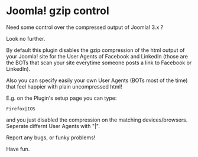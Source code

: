 Joomla! gzip control
===================


Need some control over the compressed output of Joomla! 3.x ?

Look no further.

By default this plugin disables the gzip compression of the html output of your Joomla! site for the User Agents of Facebook and LinkedIn (those are the BOTs that scan your site everytime someone posts a link to Facebook or LinkedIn).

Also you can specify easily your own User Agents (BOTs most of the time) that feel happier with plain uncompressed html!


E.g. on the Plugin's setup page you can type:

```
Firefox|IOS
```
and you just disabled the compression on the matching devices/browsers. Seperate differnt User Agents with "|".

Report any bugs, or funky problems!

Have fun.

